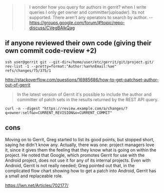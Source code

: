 > > I wonder how you query for authors in gerrit? when I write queries I
> only get owner and committer(uploader).
> Its not supported. There aren't any operators to search by author.
> -- https://groups.google.com/forum/#!topic/repo-discuss/CVegBAlkQag

## if anyone reviewed their own code (giving their own commit code-review +2)

`ssh user@gerrit git --git-dir=/home/user/etc/gerrit/git/project.git/ rev-list -1 --pretty=format:"Author:%an%nEmail:%ae" refs/changes/75/375/1`

http://stackoverflow.com/questions/16985686/how-to-get-patchset-author-out-of-gerrit

> In the latest version of Gerrit it's possible to include the author and committer of patch sets in the results returned by the REST API query.

`curl -n --digest "https://review.example.com/a/changes/?q=owner:self&o=CURRENT_REVISION&o=CURRENT_COMMIT"`

## cons

Moving on to Gerrit, Greg started to list its good points, but stopped short, saying he didn't know any. Actually, there was one: project managers love it, since it gives them the feeling that they know what is going on within the project. He noted that Google, which promotes Gerrit for use with the Android project, does not use it for any of its internal projects. Even with Android, Gerrit is not really needed; Greg pointed out that, in the complicated flow chart showing how to get a patch into Android, Gerrit has a small and replaceable role.

https://lwn.net/Articles/702177/
